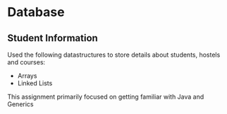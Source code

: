 # Database
## Student Information

Used the following datastructures to store details about students, hostels and courses:
* Arrays
* Linked Lists

This assignment primarily focused on getting familiar with Java and Generics
